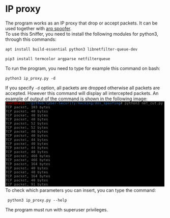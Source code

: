 # IP proxy
The program works as an IP proxy that drop or accept packets. It can be used together with [arp spoofer](../arp_spoofer/). <br>
To use this Sniffer, you need to install the following modules for python3, through this commands:
<pre lang="bash"><code>apt install build-essential python3 libnetfilter-queue-dev</code></pre>
<pre lang="bash"><code>pip3 install termcolor argparse netfilterqueue</code></pre>
To run the program, you need to type for example this command on bash:
<pre lang="bash"><code>python3 ip_proxy.py -d</code></pre>
If you specify <code>-d</code> option, all packets are dropped otherwise all packets are accepted. However this command will display all intercepted packets. An example of output of the command is shown in the following image:<br>
<img src="output.png" width="500" alt="output"><br>
To check which parameters you can insert, you can type the command:
<pre lang="bash"><code> python3 ip_proxy.py --help </code></pre>
The program must run with superuser privileges.
